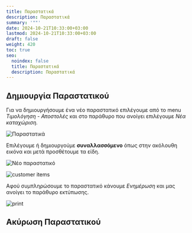```yaml
---
title: Παραστατικά
description: Παραστατικά
summary: '""'
date: 2024-10-21T10:33:00+03:00
lastmod: 2024-10-21T10:33:00+03:00
draft: false
weight: 420
toc: true
seo:
  noindex: false
  title: Παραστατικά
  description: Παραστατικά
---
```

## Δημιουργία Παραστατικού

Για να δημιουργήσουμε ένα νέο παραστατικό επιλέγουμε από το menu *Τιμολόγηση - Αποστολές* και στο παράθυρο που ανοίγει επιλέγουμε *Νέα καταχώριση.*

![Παραστατικά](/images/parastatika.jpg "Παραστατικά")

Επιλέγουμε ή δημιουργούμε **συναλλασσόμενο** όπως στην ακόλουθη εικόνα και μετά προσθέτουμε τα είδη. 

![Νέο παραστατικό](/images/neo-parastaiko.jpg "Νέο παραστατικό")

![customer items](/images/parastatika-items.jpg "customer items")

Αφού συμπληρώσουμε το παραστατικό κάνουμε *Ενημέρωση* και μας ανοίγει το παράθυρο εκτύπωσης.

![print](/images/ektiposi-parastatikou.jpg "print")

## Ακύρωση Παραστατικού
